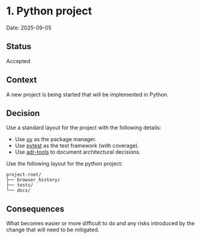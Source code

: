 # 1. Python project

Date: 2025-09-05

## Status

Accepted

## Context

A new project is being started that will be implemented in Python.

## Decision

Use a standard layout for the project with the following details:
- Use [uv](https://docs.astral.sh/uv/) as the package manager.
- Use [pytest](https://docs.pytest.org/en/stable/) as the test framework (with coverage).
- Use [adr-tools](https://github.com/npryce/adr-tools) to document architectural decisions.

Use the following layout for the python project:

```plaintext
project-root/
├── browser_history/
├── tests/
└── docs/
```

## Consequences

What becomes easier or more difficult to do and any risks introduced by the change that will need to be mitigated.
